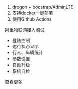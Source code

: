 1. drogon + boostrap/AdminLTE
2. 支持docker一键部署
3. 使用Github Actions

阿里物联网接入测试
* 登陆控制
* 运行状态显示
* 行人、车辆统计
* 参数设置
* 自动升级
* 系统自检

查看[更多](doc/管理平台开发计划.numbers)
